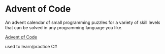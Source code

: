 # Advent of Code

An advent calendar of small programming puzzles for a variety of skill levels that can be solved in any programming language you like.

[Advent of Code](https://adventofcode.com)

used to learn/practice C#
